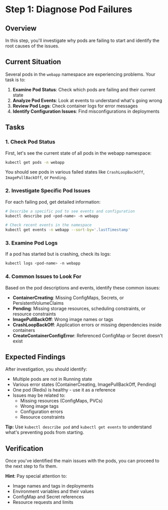 # Step 1: Diagnose Pod Failures

## Overview

In this step, you'll investigate why pods are failing to start and identify the root causes of the issues.

## Current Situation

Several pods in the `webapp` namespace are experiencing problems. Your task is to:

1. **Examine Pod Status**: Check which pods are failing and their current state
2. **Analyze Pod Events**: Look at events to understand what's going wrong
3. **Review Pod Logs**: Check container logs for error messages
4. **Identify Configuration Issues**: Find misconfigurations in deployments

## Tasks

### 1. Check Pod Status

First, let's see the current state of all pods in the webapp namespace:

```bash
kubectl get pods -n webapp
```

You should see pods in various failed states like `CrashLoopBackOff`, `ImagePullBackOff`, or `Pending`.

### 2. Investigate Specific Pod Issues

For each failing pod, get detailed information:

```bash
# Describe a specific pod to see events and configuration
kubectl describe pod <pod-name> -n webapp

# Check recent events in the namespace
kubectl get events -n webapp --sort-by='.lastTimestamp'
```

### 3. Examine Pod Logs

If a pod has started but is crashing, check its logs:

```bash
kubectl logs <pod-name> -n webapp
```

### 4. Common Issues to Look For

Based on the pod descriptions and events, identify these common issues:

- **ContainerCreating**: Missing ConfigMaps, Secrets, or PersistentVolumeClaims
- **Pending**: Missing storage resources, scheduling constraints, or resource constraints
- **ImagePullBackOff**: Wrong image names or tags
- **CrashLoopBackOff**: Application errors or missing dependencies inside containers
- **CreateContainerConfigError**: Referenced ConfigMap or Secret doesn't exist

## Expected Findings

After investigation, you should identify:
- Multiple pods are not in Running state
- Various error states (ContainerCreating, ImagePullBackOff, Pending)
- One pod (Redis) is healthy - use it as a reference
- Issues may be related to:
  - Missing resources (ConfigMaps, PVCs)
  - Wrong image tags
  - Configuration errors
  - Resource constraints

**Tip:** Use `kubectl describe pod` and `kubectl get events` to understand what's preventing pods from starting.

## Verification

Once you've identified the main issues with the pods, you can proceed to the next step to fix them.

**Hint**: Pay special attention to:
- Image names and tags in deployments
- Environment variables and their values
- ConfigMap and Secret references
- Resource requests and limits